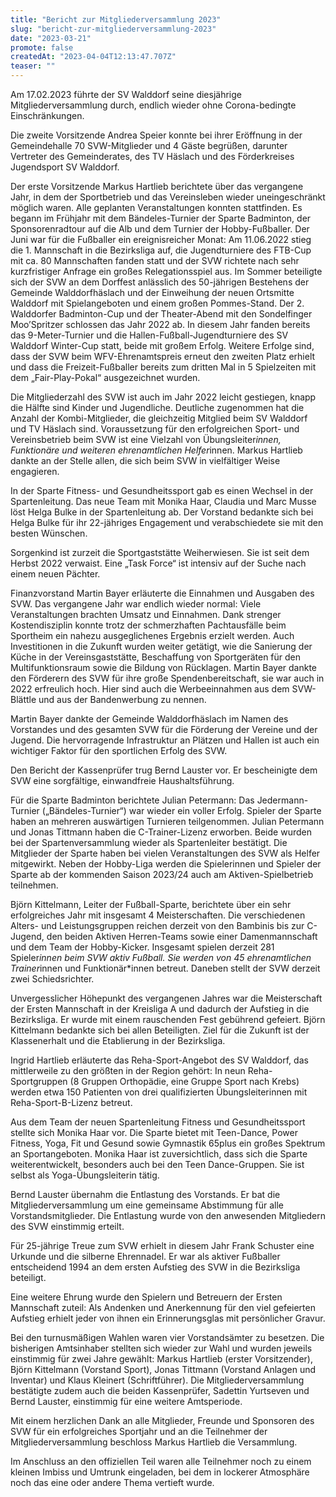 ```yaml
---
title: "Bericht zur Mitgliederversammlung 2023"
slug: "bericht-zur-mitgliederversammlung-2023"
date: "2023-03-21"
promote: false
createdAt: "2023-04-04T12:13:47.707Z"
teaser: ""
---
```

Am 17.02.2023 führte der SV Walddorf seine diesjährige Mitgliederversammlung durch, endlich wieder ohne Corona-bedingte Einschränkungen.

Die zweite Vorsitzende Andrea Speier konnte bei ihrer Eröffnung in der Gemeindehalle 70 SVW-Mitglieder und 4 Gäste begrüßen, darunter Vertreter des Gemeinderates, des TV Häslach und des Förderkreises Jugendsport SV Walddorf.

Der erste Vorsitzende Markus Hartlieb berichtete über das vergangene Jahr, in dem der Sportbetrieb und das Vereinsleben wieder uneingeschränkt möglich waren. Alle geplanten Veranstaltungen konnten stattfinden. Es begann im Frühjahr mit dem Bändeles-Turnier der Sparte Badminton, der Sponsorenradtour auf die Alb und dem Turnier der Hobby-Fußballer. Der Juni war für die Fußballer ein ereignisreicher Monat: Am 11.06.2022 stieg die 1. Mannschaft in die Bezirksliga auf, die Jugendturniere des FTB-Cup mit ca. 80 Mannschaften fanden statt und der SVW richtete nach sehr kurzfristiger Anfrage ein großes Relegationsspiel aus. Im Sommer beteiligte sich der SVW an dem Dorffest anlässlich des 50-jährigen Bestehens der Gemeinde Walddorfhäslach und der Einweihung der neuen Ortsmitte Walddorf mit Spielangeboten und einem großen Pommes-Stand. Der 2. Walddorfer Badminton-Cup und der Theater-Abend mit den Sondelfinger Moo’Spritzer schlossen das Jahr 2022 ab. In diesem Jahr fanden bereits das 9-Meter-Turnier und die Hallen-Fußball-Jugendturniere des SV Walddorf Winter-Cup statt, beide mit großem Erfolg. Weitere Erfolge sind, dass der SVW beim WFV-Ehrenamtspreis erneut den zweiten Platz erhielt und dass die Freizeit-Fußballer bereits zum dritten Mal in 5 Spielzeiten mit dem „Fair-Play-Pokal“ ausgezeichnet wurden.

Die Mitgliederzahl des SVW ist auch im Jahr 2022 leicht gestiegen, knapp die Hälfte sind Kinder und Jugendliche. Deutliche zugenommen hat die Anzahl der Kombi-Mitglieder, die gleichzeitig Mitglied beim SV Walddorf und TV Häslach sind. Voraussetzung für den erfolgreichen Sport- und Vereinsbetrieb beim SVW ist eine Vielzahl von Übungsleiter*innen, Funktionäre und weiteren ehrenamtlichen Helfer*innen. Markus Hartlieb dankte an der Stelle allen, die sich beim SVW in vielfältiger Weise engagieren.

In der Sparte Fitness- und Gesundheitssport gab es einen Wechsel in der Spartenleitung. Das neue Team mit Monika Haar, Claudia und Marc Musse löst Helga Bulke in der Spartenleitung ab. Der Vorstand bedankte sich bei Helga Bulke für ihr 22-jähriges Engagement und verabschiedete sie mit den besten Wünschen.

Sorgenkind ist zurzeit die Sportgaststätte Weiherwiesen. Sie ist seit dem Herbst 2022 verwaist. Eine „Task Force“ ist intensiv auf der Suche nach einem neuen Pächter.

Finanzvorstand Martin Bayer erläuterte die Einnahmen und Ausgaben des SVW. Das vergangene Jahr war endlich wieder normal: Viele Veranstaltungen brachten Umsatz und Einnahmen. Dank strenger Kostendisziplin konnte trotz der schmerzhaften Pachtausfälle beim Sportheim ein nahezu ausgeglichenes Ergebnis erzielt werden. Auch Investitionen in die Zukunft wurden weiter getätigt, wie die Sanierung der Küche in der Vereinsgaststätte, Beschaffung von Sportgeräten für den Multifunktionsraum sowie die Bildung von Rücklagen. Martin Bayer dankte den Förderern des SVW für ihre große Spendenbereitschaft, sie war auch in 2022 erfreulich hoch. Hier sind auch die Werbeeinnahmen aus dem SVW-Blättle und aus der Bandenwerbung zu nennen.

Martin Bayer dankte der Gemeinde Walddorfhäslach im Namen des Vorstandes und des gesamten SVW für die Förderung der Vereine und der Jugend. Die hervorragende Infrastruktur an Plätzen und Hallen ist auch ein wichtiger Faktor für den sportlichen Erfolg des SVW.

Den Bericht der Kassenprüfer trug Bernd Lauster vor. Er bescheinigte dem SVW eine sorgfältige, einwandfreie Haushaltsführung.

Für die Sparte Badminton berichtete Julian Petermann: Das Jedermann-Turnier („Bändeles-Turnier“) war wieder ein voller Erfolg. Spieler der Sparte haben an mehreren auswärtigen Turnieren teilgenommen. Julian Petermann und Jonas Tittmann haben die C-Trainer-Lizenz erworben. Beide wurden bei der Spartenversammlung wieder als Spartenleiter bestätigt. Die Mitglieder der Sparte haben bei vielen Veranstaltungen des SVW als Helfer mitgewirkt. Neben der Hobby-Liga werden die Spielerinnen und Spieler der Sparte ab der kommenden Saison 2023/24 auch am Aktiven-Spielbetrieb teilnehmen. 

Björn Kittelmann, Leiter der Fußball-Sparte, berichtete über ein sehr erfolgreiches Jahr mit insgesamt 4 Meisterschaften. Die verschiedenen Alters- und Leistungsgruppen reichen derzeit von den Bambinis bis zur C-Jugend, den beiden Aktiven Herren-Teams sowie einer Damenmannschaft und dem Team der Hobby-Kicker. Insgesamt spielen derzeit 281 Spieler*innen beim SVW aktiv Fußball. Sie werden von 45 ehrenamtlichen Trainer*innen und Funktionär*innen betreut. Daneben stellt der SVW derzeit zwei Schiedsrichter.

Unvergesslicher Höhepunkt des vergangenen Jahres war die Meisterschaft der Ersten Mannschaft in der Kreisliga A und dadurch der Aufstieg in die Bezirksliga. Er wurde mit einem rauschenden Fest gebührend gefeiert. Björn Kittelmann bedankte sich bei allen Beteiligten. Ziel für die Zukunft ist der Klassenerhalt und die Etablierung in der Bezirksliga.

Ingrid Hartlieb erläuterte das Reha-Sport-Angebot des SV Walddorf, das mittlerweile zu den größten in der Region gehört: In neun Reha-Sportgruppen (8 Gruppen Orthopädie, eine Gruppe Sport nach Krebs) werden etwa 150 Patienten von drei qualifizierten Übungsleiterinnen mit Reha-Sport-B-Lizenz betreut.

Aus dem Team der neuen Spartenleitung Fitness und Gesundheitssport stellte sich Monika Haar vor. Die Sparte bietet mit Teen-Dance, Power Fitness, Yoga, Fit und Gesund sowie Gymnastik 65plus ein großes Spektrum an Sportangeboten. Monika Haar ist zuversichtlich, dass sich die Sparte weiterentwickelt, besonders auch bei den Teen Dance-Gruppen. Sie ist selbst als Yoga-Übungsleiterin tätig.

Bernd Lauster übernahm die Entlastung des Vorstands. Er bat die Mitgliederversammlung um eine gemeinsame Abstimmung für alle Vorstandsmitglieder. Die Entlastung wurde von den anwesenden Mitgliedern des SVW einstimmig erteilt.

Für 25-jährige Treue zum SVW erhielt in diesem Jahr Frank Schuster eine Urkunde und die silberne Ehrennadel. Er war als aktiver Fußballer entscheidend 1994 an dem ersten Aufstieg des SVW in die Bezirksliga beteiligt.

Eine weitere Ehrung wurde den Spielern und Betreuern der Ersten Mannschaft zuteil: Als Andenken und Anerkennung für den viel gefeierten Aufstieg erhielt jeder von ihnen ein Erinnerungsglas mit persönlicher Gravur.

Bei den turnusmäßigen Wahlen waren vier Vorstandsämter zu besetzen. Die bisherigen Amtsinhaber stellten sich wieder zur Wahl und wurden jeweils einstimmig für zwei Jahre gewählt: Markus Hartlieb (erster Vorsitzender), Björn Kittelmann (Vorstand Sport), Jonas Tittmann (Vorstand Anlagen und Inventar) und Klaus Kleinert (Schriftführer). Die Mitgliederversammlung bestätigte zudem auch die beiden Kassenprüfer, Sadettin Yurtseven und Bernd Lauster, einstimmig für eine weitere Amtsperiode.

Mit einem herzlichen Dank an alle Mitglieder, Freunde und Sponsoren des SVW für ein erfolgreiches Sportjahr und an die Teilnehmer der Mitgliederversammlung beschloss Markus Hartlieb die Versammlung.

Im Anschluss an den offiziellen Teil waren alle Teilnehmer noch zu einem kleinen Imbiss und Umtrunk eingeladen, bei dem in lockerer Atmosphäre noch das eine oder andere Thema vertieft wurde.
